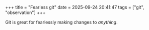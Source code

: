 +++
title = "Fearless git"
date = 2025-09-24 20:41:47
tags = ["git", "observation"]
+++

Git is great for fearlessly making changes to *anything*.
